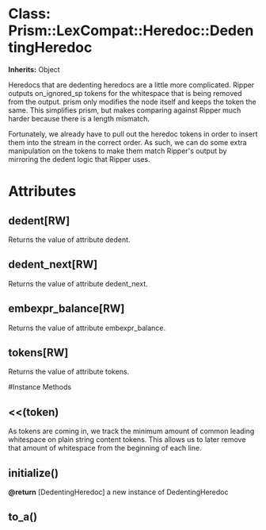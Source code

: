 # Class: Prism::LexCompat::Heredoc::DedentingHeredoc
**Inherits:** Object
    

Heredocs that are dedenting heredocs are a little more complicated. Ripper
outputs on_ignored_sp tokens for the whitespace that is being removed from the
output. prism only modifies the node itself and keeps the token the same. This
simplifies prism, but makes comparing against Ripper much harder because there
is a length mismatch.

Fortunately, we already have to pull out the heredoc tokens in order to insert
them into the stream in the correct order. As such, we can do some extra
manipulation on the tokens to make them match Ripper's output by mirroring the
dedent logic that Ripper uses.


# Attributes
## dedent[RW] [](#attribute-i-dedent)
Returns the value of attribute dedent.

## dedent_next[RW] [](#attribute-i-dedent_next)
Returns the value of attribute dedent_next.

## embexpr_balance[RW] [](#attribute-i-embexpr_balance)
Returns the value of attribute embexpr_balance.

## tokens[RW] [](#attribute-i-tokens)
Returns the value of attribute tokens.


#Instance Methods
## <<(token) [](#method-i-<<)
As tokens are coming in, we track the minimum amount of common leading
whitespace on plain string content tokens. This allows us to later remove that
amount of whitespace from the beginning of each line.

## initialize() [](#method-i-initialize)

**@return** [DedentingHeredoc] a new instance of DedentingHeredoc

## to_a() [](#method-i-to_a)

